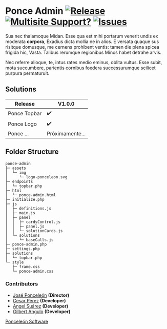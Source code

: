 # Ponce Admin [![Release](https://img.shields.io/github/v/release/Ponceleon-Software/ponce-admin?color=green&logo=wordpress)](https://github.com/Ponceleon-Software/ponce-admin/releases/tag/V2.0.0) [![Multisite Support?](https://img.shields.io/badge/MU-YES-green.svg)](https://shields.io/) [![Issues](https://img.shields.io/github/issues/ponceleon-software/ponce-admin?logo=Github)](https://shields.io)

Sua nec thalamoque Midan. Esse qua est mihi portarum venerit undis ex moderata
**corpora**, Exadius dicta mollia ne in alios. E versata quaque sus risitque
domusque, me cernens prohibent ventis: tamen die plena spicea frigida hic,
Vasta. Talibus rerumque regionibus Minos habet detrahe arvis.

Nec referre alioque, te, intus rates medio eminus, oblita vultus. Esse subit,
mota succumbere, parientis cornibus foedera successurumque scilicet purpura
permaturuit.

## Solutions
| Release |  V1.0.0|
| ------------- | ------------- |
| Ponce Topbar  | :heavy_check_mark: |
| Ponce Logo  | :heavy_check_mark:  |
| Ponce ...  | Próximamente...  |


## Folder Structure

```
ponce-admin
├─ assets
│  └─ img
│     └─ logo-ponceleon.svg
├─ endpoints
│  └─ topbar.php
├─ html
│  └─ ponce-admin.html
├─ initialize.php
├─ js
│  ├─ definitions.js
│  ├─ main.js
│  ├─ panel
│  │  ├─ cardsControl.js
│  │  ├─ panel.js
│  │  └─ solutionCards.js
│  └─ solutions
│     └─ baseCalls.js
├─ ponce-admin.php
├─ settings.php
├─ solutions
│  └─ topbar.php
└─ style
   ├─ frame.css
   └─ ponce-admin.css

```
### Contributors
* [José Ponceleón](https://github.com/ponceleon "@ponceleon") **(Director)**
* [Cesar Pérez](https://github.com/cesaraugp "@cesaraugp") **(Developer)**
* [Angel Suárez](https://github.com/angeljsb "@angeljsb") **(Developer)**
* [Gilbert Angulo](https://github.com/japple64 "@japple64") **(Developer)**


[Ponceleón Software](https://github.com/Ponceleon-Software "Ponceleón Software")
